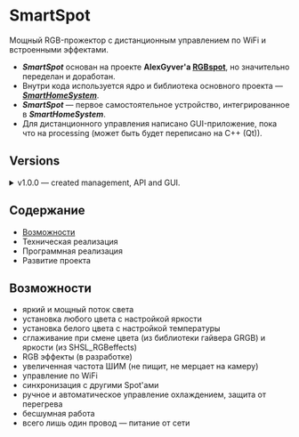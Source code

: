 # SmartSpot

Мощный RGB-прожектор с дистанционным управлением по WiFi и встроенными эффектами.</br>

- **_SmartSpot_** основан на проекте **AlexGyver'a [RGBspot](https://alexgyver.ru/rgbspot/)**, но значительно переделан и доработан.</br>
- Внутри кода используется ядро и библиотека основного проекта — **_[SmartHomeSystem](https://github.com/MrRyabena/SmartHomeSystem/tree/v1.2.0)_**.</br>
- **_SmartSpot_** — первое самостоятельное устройство, интегрированное в **_SmartHomeSystem_**.
- Для дистанционного управления написано GUI-приложение, пока что на processing (может быть будет переписано на C++ (Qt)).

<a id="versions"></a>

## Versions

<details><summary>v1.0.0 — created management, API and GUI.</summary>

</details>

## Содержание

- [Возможности](#features)
- Техническая реализация
- Программная реализация
- Развитие проекта


<a href="features"></a>
## Возможности

- яркий и мощный поток света
- установка любого цвета с настройкой яркости
- установка белого цвета с настройкой температуры
- сглаживание при смене цвета (из библиотеки гайвера GRGB) и яркости (из SHSL_RGBeffects)
- RGB эффекты (в разработке)
- увеличенная частота ШИМ (не пищит, не мерцает на камеру)
- управление по WiFi
- синхронизация с другими Spot'ами
- ручное и автоматическое управление охлаждением, защита от перегрева
- бесшумная работа
- всего лишь один провод — питание от сети


